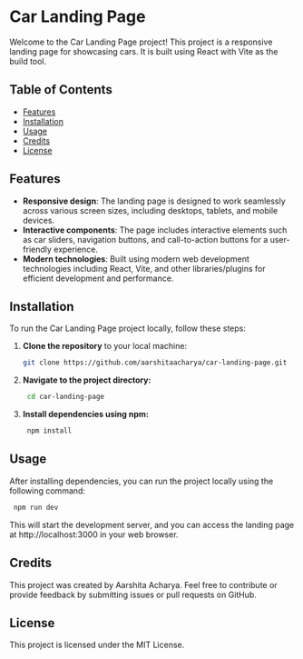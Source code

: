 # Car Landing Page

Welcome to the Car Landing Page project! This project is a responsive landing page for showcasing cars. It is built using React with Vite as the build tool.

## Table of Contents

- [Features](#features)
- [Installation](#installation)
- [Usage](#usage)
- [Credits](#credits)
- [License](#license)

## Features

- **Responsive design**: The landing page is designed to work seamlessly across various screen sizes, including desktops, tablets, and mobile devices.
- **Interactive components**: The page includes interactive elements such as car sliders, navigation buttons, and call-to-action buttons for a user-friendly experience.
- **Modern technologies**: Built using modern web development technologies including React, Vite, and other libraries/plugins for efficient development and performance.

## Installation

To run the Car Landing Page project locally, follow these steps:

1. **Clone the repository** to your local machine:

   ```bash
   git clone https://github.com/aarshitaacharya/car-landing-page.git
2. **Navigate to the project directory:**
   ```bash
    cd car-landing-page

3. **Install dependencies using npm:**
   ```bash
    npm install

## Usage
After installing dependencies, you can run the project locally using the following command:

   ```bash
    npm run dev
```
This will start the development server, and you can access the landing page at http://localhost:3000 in your web browser.

## Credits
This project was created by Aarshita Acharya. Feel free to contribute or provide feedback by submitting issues or pull requests on GitHub.

## License
This project is licensed under the MIT License.
